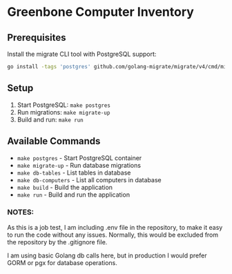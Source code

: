 # Greenbone Computer Inventory

## Prerequisites

Install the migrate CLI tool with PostgreSQL support:
```bash
go install -tags 'postgres' github.com/golang-migrate/migrate/v4/cmd/migrate@latest
```

## Setup

1. Start PostgreSQL: `make postgres`
2. Run migrations: `make migrate-up`
3. Build and run: `make run`

## Available Commands

- `make postgres` - Start PostgreSQL container
- `make migrate-up` - Run database migrations
- `make db-tables` - List tables in database
- `make db-computers` - List all computers in database
- `make build` - Build the application
- `make run` - Build and run the application

### NOTES: 

As this is a job test, I am including .env file in the repository, to make it easy to run the code without any issues.
Normally, this would be excluded from the repository by the .gitignore file.

I am using basic Golang db calls here, but in production I would prefer GORM or pgx for database operations.
